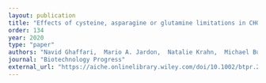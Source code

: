 ```yaml
---
layout: publication
title: "Effects of cysteine, asparagine or glutamine limitations in CHO cell batch and fed‐batch cultures"
order: 134
year: 2020
type: "paper"
authors: "Navid Ghaffari,  Mario A. Jardon,  Natalie Krahn,  Michael Butler, Malcolm Kennard,  Robin F. B. Turner, R. Bhushan Gopaluni, James M. Piret"
journal: "Biotechnology Progress"
external_url: "https://aiche.onlinelibrary.wiley.com/doi/10.1002/btpr.2946"
---
```

